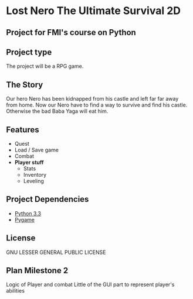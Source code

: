 Lost Nero The Ultimate Survival 2D
=====
Project for FMI's course on Python
---
Project type
---
The project will be a RPG game.

The Story
---

Our hero Nero has been kidnapped from his castle and left far far away from home.
Now our Nero have to find a way to survive and find his castle.
Otherwise the bad Baba Yaga will eat him.

Features
---
* Quest
* Load / Save game
* Combat
* **Player stuff**
  * Stats
  * Inventory
  * Leveling


Project Dependencies
---
* [Python 3.3](https://www.python.org/)
* [Pygame](http://www.pygame.org/news.html)

License
---
GNU LESSER GENERAL PUBLIC LICENSE

Plan Milestone 2
---
Logic of Player and combat
Little of the GUI part to 
represent player's abilities
